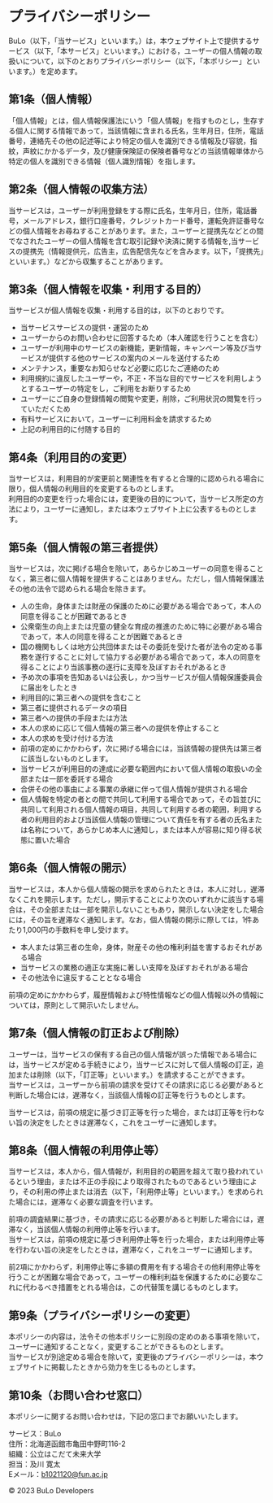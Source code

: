 # プライバシーポリシー

BuLo（以下，「当サービス」といいます。）は，本ウェブサイト上で提供するサービス（以下,「本サービス」といいます。）における，ユーザーの個人情報の取扱いについて，以下のとおりプライバシーポリシー（以下，「本ポリシー」といいます。）を定めます。

## 第1条（個人情報）

「個人情報」とは，個人情報保護法にいう「個人情報」を指すものとし，生存する個人に関する情報であって，当該情報に含まれる氏名，生年月日，住所，電話番号，連絡先その他の記述等により特定の個人を識別できる情報及び容貌，指紋，声紋にかかるデータ，及び健康保険証の保険者番号などの当該情報単体から特定の個人を識別できる情報（個人識別情報）を指します。

## 第2条（個人情報の収集方法）

当サービスは，ユーザーが利用登録をする際に氏名，生年月日，住所，電話番号，メールアドレス，銀行口座番号，クレジットカード番号，運転免許証番号などの個人情報をお尋ねすることがあります。また，ユーザーと提携先などとの間でなされたユーザーの個人情報を含む取引記録や決済に関する情報を,当サービスの提携先（情報提供元，広告主，広告配信先などを含みます。以下，｢提携先｣といいます。）などから収集することがあります。

## 第3条（個人情報を収集・利用する目的）

当サービスが個人情報を収集・利用する目的は，以下のとおりです。

*   当サービスサービスの提供・運営のため
*   ユーザーからのお問い合わせに回答するため（本人確認を行うことを含む）
*   ユーザーが利用中のサービスの新機能，更新情報，キャンペーン等及び当サービスが提供する他のサービスの案内のメールを送付するため
*   メンテナンス，重要なお知らせなど必要に応じたご連絡のため
*   利用規約に違反したユーザーや，不正・不当な目的でサービスを利用しようとするユーザーの特定をし，ご利用をお断りするため
*   ユーザーにご自身の登録情報の閲覧や変更，削除，ご利用状況の閲覧を行っていただくため
*   有料サービスにおいて，ユーザーに利用料金を請求するため
*   上記の利用目的に付随する目的

## 第4条（利用目的の変更）

当サービスは，利用目的が変更前と関連性を有すると合理的に認められる場合に限り，個人情報の利用目的を変更するものとします。  
利用目的の変更を行った場合には，変更後の目的について，当サービス所定の方法により，ユーザーに通知し，または本ウェブサイト上に公表するものとします。

## 第5条（個人情報の第三者提供）

当サービスは，次に掲げる場合を除いて，あらかじめユーザーの同意を得ることなく，第三者に個人情報を提供することはありません。ただし，個人情報保護法その他の法令で認められる場合を除きます。

*   人の生命，身体または財産の保護のために必要がある場合であって，本人の同意を得ることが困難であるとき
*   公衆衛生の向上または児童の健全な育成の推進のために特に必要がある場合であって，本人の同意を得ることが困難であるとき
*   国の機関もしくは地方公共団体またはその委託を受けた者が法令の定める事務を遂行することに対して協力する必要がある場合であって，本人の同意を得ることにより当該事務の遂行に支障を及ぼすおそれがあるとき
*   予め次の事項を告知あるいは公表し，かつ当サービスが個人情報保護委員会に届出をしたとき
*   利用目的に第三者への提供を含むこと
*   第三者に提供されるデータの項目
*   第三者への提供の手段または方法
*   本人の求めに応じて個人情報の第三者への提供を停止すること
*   本人の求めを受け付ける方法
*   前項の定めにかかわらず，次に掲げる場合には，当該情報の提供先は第三者に該当しないものとします。
*   当サービスが利用目的の達成に必要な範囲内において個人情報の取扱いの全部または一部を委託する場合
*   合併その他の事由による事業の承継に伴って個人情報が提供される場合
*   個人情報を特定の者との間で共同して利用する場合であって，その旨並びに共同して利用される個人情報の項目，共同して利用する者の範囲，利用する者の利用目的および当該個人情報の管理について責任を有する者の氏名または名称について，あらかじめ本人に通知し，または本人が容易に知り得る状態に置いた場合

## 第6条（個人情報の開示）

当サービスは，本人から個人情報の開示を求められたときは，本人に対し，遅滞なくこれを開示します。ただし，開示することにより次のいずれかに該当する場合は，その全部または一部を開示しないこともあり，開示しない決定をした場合には，その旨を遅滞なく通知します。なお，個人情報の開示に際しては，1件あたり1,000円の手数料を申し受けます。

*   本人または第三者の生命，身体，財産その他の権利利益を害するおそれがある場合
*   当サービスの業務の適正な実施に著しい支障を及ぼすおそれがある場合
*   その他法令に違反することとなる場合

前項の定めにかかわらず，履歴情報および特性情報などの個人情報以外の情報については，原則として開示いたしません。

## 第7条（個人情報の訂正および削除）

ユーザーは，当サービスの保有する自己の個人情報が誤った情報である場合には，当サービスが定める手続きにより，当サービスに対して個人情報の訂正，追加または削除（以下，「訂正等」といいます。）を請求することができます。  
当サービスは，ユーザーから前項の請求を受けてその請求に応じる必要があると判断した場合には，遅滞なく，当該個人情報の訂正等を行うものとします。

当サービスは，前項の規定に基づき訂正等を行った場合，または訂正等を行わない旨の決定をしたときは遅滞なく，これをユーザーに通知します。

## 第8条（個人情報の利用停止等）

当サービスは，本人から，個人情報が，利用目的の範囲を超えて取り扱われているという理由，または不正の手段により取得されたものであるという理由により，その利用の停止または消去（以下，「利用停止等」といいます。）を求められた場合には，遅滞なく必要な調査を行います。

前項の調査結果に基づき，その請求に応じる必要があると判断した場合には，遅滞なく，当該個人情報の利用停止等を行います。  
当サービスは，前項の規定に基づき利用停止等を行った場合，または利用停止等を行わない旨の決定をしたときは，遅滞なく，これをユーザーに通知します。

前2項にかかわらず，利用停止等に多額の費用を有する場合その他利用停止等を行うことが困難な場合であって，ユーザーの権利利益を保護するために必要なこれに代わるべき措置をとれる場合は，この代替策を講じるものとします。

## 第9条（プライバシーポリシーの変更）

本ポリシーの内容は，法令その他本ポリシーに別段の定めのある事項を除いて，ユーザーに通知することなく，変更することができるものとします。  
当サービスが別途定める場合を除いて，変更後のプライバシーポリシーは，本ウェブサイトに掲載したときから効力を生じるものとします。

## 第10条（お問い合わせ窓口）

本ポリシーに関するお問い合わせは，下記の窓口までお願いいたします。

サービス：BuLo<br />
住所：北海道函館市亀田中野町116-2<br />
組織：公立はこだて未来大学<br />
担当：及川 寛太<br />
Eメール：b1021120@fun.ac.jp<br />

&copy; 2023 BuLo Developers
